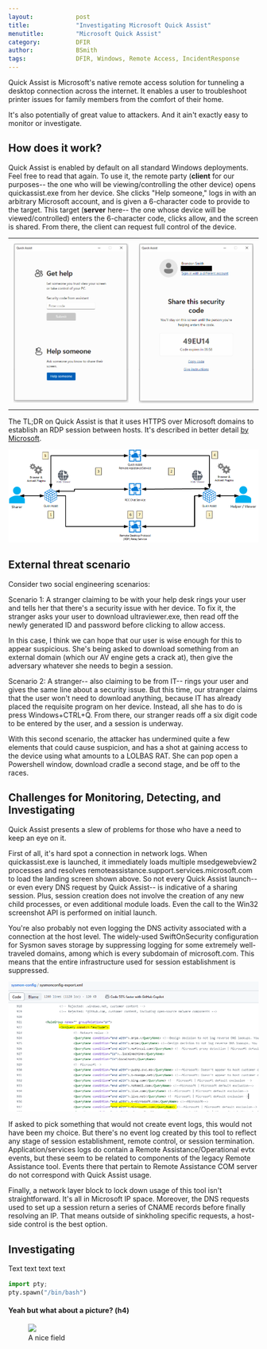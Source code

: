 ```yaml
---
layout:            post
title:             "Investigating Microsoft Quick Assist"
menutitle:         "Microsoft Quick Assist"
category:          DFIR
author:            BSmith
tags:              DFIR, Windows, Remote Access, IncidentResponse
---
```


Quick Assist is Microsoft's native remote access solution for tunneling a desktop connection across the internet. It enables a user to troubleshoot printer issues for family members from the comfort of their home. 

It's also potentially of great value to attackers. And it ain't exactly easy to monitor or investigate.

## How does it work?

Quick Assist is enabled by default on all standard Windows deployments. Feel free to read that again. 
To use it, the remote party (**client** for our purposes-- the one who will be viewing/controlling the other device) opens quickassist.exe from her device. She clicks "Help someone," logs in with an arbitrary Microsoft account, and is given a 6-character code to provide to the target. This target (**server** here-- the one whose device will be viewed/controlled) enters the 6-character code, clicks allow, and the screen is shared. From there, the client can request full control of the device.

<div id="image-table" alight="center">
    <table>
	    <tr>
    	    <td style="padding:10px">
        	    <img src="/media/img/QuickAssist1/QuickAssistLanding1.PNG" width="300"/>
      	    </td>
            <td style="padding:10px">
            	<img src="/media/img/QuickAssist1/QuickAssistLanding2.PNG" width="300"/>
            </td>
        </tr>
    </table>
</div>

The TL;DR on Quick Assist is that it uses HTTPS over Microsoft domains to establish an RDP session between hosts. It's described in better detail [by Microsoft](https://learn.microsoft.com/en-us/windows/client-management/client-tools/quick-assist). 

![](/media/img/QuickAssist1/quickassistflow.png)

## External threat scenario

Consider two social engineering scenarios:

Scenario 1: A stranger claiming to be with your help desk rings your user and tells her that there's a security issue with her device. To fix it, the stranger asks your user to download ultraviewer.exe, then read off the newly generated ID and password before clicking to allow access. 

In this case, I think we can hope that our user is wise enough for this to appear suspicious. She's being asked to download something from an external domain (which our AV engine gets a crack at), then give the adversary whatever she needs to begin a session.

Scenario 2: A stranger-- also claiming to be from IT-- rings your user and gives the same line about a security issue. But this time, our stranger claims that the user won't need to download anything, because IT has already placed the requisite program on her device. Instead, all she has to do is press Windows+CTRL+Q. From there, our stranger reads off a six digit code to be entered by the user, and a session is underway. 

With this second scenario, the attacker has undermined quite a few elements that could cause suspicion, and has a shot at gaining access to the device using what amounts to a LOLBAS RAT. She can pop open a Powershell window, download cradle a second stage, and be off to the races. 

## Challenges for Monitoring, Detecting, and Investigating

Quick Assist presents a slew of problems for those who have a need to keep an eye on it. 

First of all, it's hard spot a connection in network logs. When quickassist.exe is launched, it immediately loads multiple msedgewebview2 processes and resolves remoteassistance.support.services.microsoft.com to load the landing screen shown above. So not every Quick Assist launch-- or even every DNS request by Quick Assist-- is indicative of a sharing session. Plus, session creation does not involve the creation of any new child processes, or even additional module loads. Even the call to the Win32 screenshot API is performed on initial launch.

You're also probably not even logging the DNS activity associated with a connection at the host level. The widely-used SwiftOnSecurity configuration for Sysmon saves storage by suppressing logging for some extremely well-traveled domains, among which is every subdomain of microsoft.com. This means that the entire infrastructure used for session establishment is suppressed.

![](/media/img/QuickAssist1/SysmonConfig.PNG)

If asked to pick something that would not create event logs, this would not have been my choice. But there's no event log created by this tool to reflect any stage of session establishment, remote control, or session termination. Application/services logs do contain a Remote Assistance/Operational evtx events, but these seem to be related to components of the legacy Remote Assistance tool. Events there that pertain to Remote Assistance COM server do not correspond with Quick Assist usage. 

Finally, a network layer block to lock down usage of this tool isn't straightforward. It's all in Microsoft IP space. Moreover, the DNS requests used to set up a session return a series of CNAME records before finally resolving an IP. That means outside of sinkholing specific requests, a host-side control is the best option.

## Investigating

Text text text text

```python
import pty;
pty.spawn("/bin/bash")
```

#### Yeah but what about a picture? (h4)
<figure>
   <img src="{{ "/assets/bliss.jpg" | absolute_url }}" />
   <figcaption>A nice field</figcaption>
</figure>


